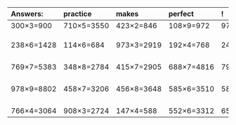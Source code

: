 | Answers: | practice | makes | perfect | ! |
| :--- | :--- | :--- | :--- | :--- |
| 300×3=900 | 710×5=3550 | 423×2=846 | 108×9=972 | 971×5=4855 | 
|   |   |   |   |   | 
|   |   |   |   |   | 
|   |   |   |   |   | 
| 238×6=1428 | 114×6=684 | 973×3=2919 | 192×4=768 | 241×3=723 | 
|   |   |   |   |   | 
|   |   |   |   |   | 
|   |   |   |   |   | 
|   |   |   |   |   | 
| 769×7=5383 | 348×8=2784 | 415×7=2905 | 688×7=4816 | 793×5=3965 | 
|   |   |   |   |   | 
|   |   |   |   |   | 
|   |   |   |   |   | 
|   |   |   |   |   | 
| 978×9=8802 | 458×7=3206 | 456×8=3648 | 585×6=3510 | 582×4=2328 | 
|   |   |   |   |   | 
|   |   |   |   |   | 
|   |   |   |   |   | 
|   |   |   |   |   | 
| 766×4=3064 | 908×3=2724 | 147×4=588 | 552×6=3312 | 654×3=1962 | 
